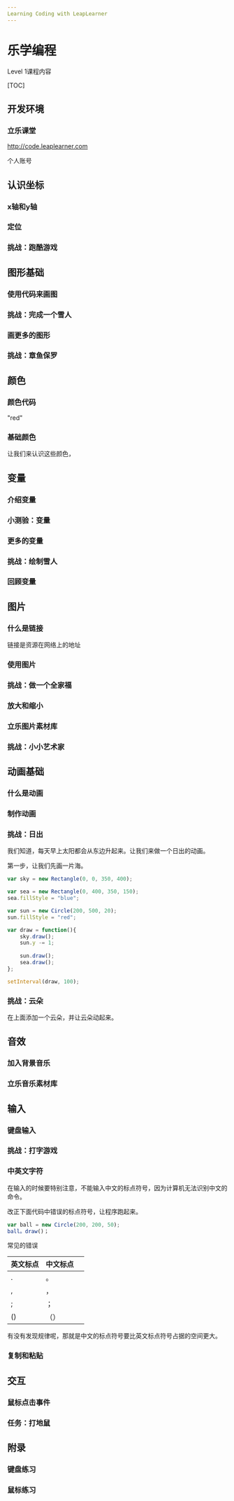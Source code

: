 ```yaml
---
Learning Coding with LeapLearner
---
```




# 乐学编程

Level 1课程内容

[TOC]

## 开发环境

### 立乐课堂

http://code.leaplearner.com

个人账号

## 认识坐标

### x轴和y轴

### 定位

### 挑战：跑酷游戏

## 图形基础

### 使用代码来画图

### 挑战：完成一个雪人

### 画更多的图形

### 挑战：章鱼保罗

## 颜色

### 颜色代码

"red"





### 基础颜色

让我们来认识这些颜色，



## 变量

### 介绍变量

### 小测验：变量

### 更多的变量

### 挑战：绘制雪人

### 回顾变量

## 图片

### 什么是链接

链接是资源在网络上的地址

### 使用图片

### 挑战：做一个全家福

### 放大和缩小

### 立乐图片素材库

### 挑战：小小艺术家

## 动画基础

### 什么是动画

### 制作动画

### 挑战：日出

我们知道，每天早上太阳都会从东边升起来。让我们来做一个日出的动画。

第一步，让我们先画一片海。

```javascript
var sky = new Rectangle(0, 0, 350, 400);

var sea = new Rectangle(0, 400, 350, 150);
sea.fillStyle = "blue";

var sun = new Circle(200, 500, 20);
sun.fillStyle = "red";

var draw = function(){
    sky.draw();
    sun.y -= 1;
    
  	sun.draw();
  	sea.draw();
};

setInterval(draw, 100);
```

### 挑战：云朵

在上面添加一个云朵，并让云朵动起来。

## 音效

### 加入背景音乐

### 立乐音乐素材库

## 输入

### 键盘输入

### 挑战：打字游戏

### 中英文字符

在输入的时候要特别注意，不能输入中文的标点符号，因为计算机无法识别中文的命令。

改正下面代码中错误的标点符号，让程序跑起来。

```javascript
var ball = new Circle(200, 200, 50);
ball。draw()；
```

常见的错误

| 英文标点 | 中文标点 |      |
| ---- | ---- | ---- |
| .    | 。    |      |
| ,    | ，    |      |
| ;    | ；    |      |
| ()   | （）   |      |

有没有发现规律呢，那就是中文的标点符号要比英文标点符号占据的空间更大。

### 复制和粘贴



## 交互

### 鼠标点击事件

### 任务：打地鼠

## 附录

### 键盘练习

### 鼠标练习



